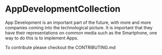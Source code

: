 # AppDevelopmentCollection

App Development is an important part of the future, with more and more companies coming into the technological picture. It is important that they have their representations on common media such as the Smartphone, one way to do this is to implement Apps.

To contribute please checkout the CONTRIBUTING.md
